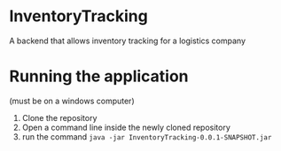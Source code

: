 # InventoryTracking
A backend that allows inventory tracking for a logistics company

# Running the application
(must be on a windows computer)
1. Clone the repository
2. Open a command line inside the newly cloned repository
3. run the command ```java -jar InventoryTracking-0.0.1-SNAPSHOT.jar```
